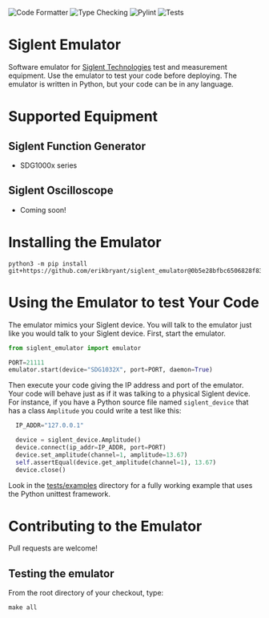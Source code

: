 ![Code Formatter](https://github.com/erikbryant/siglent_emulator/actions/workflows/formatter.yml/badge.svg)
![Type Checking](https://github.com/erikbryant/siglent_emulator/actions/workflows/mypy.yml/badge.svg)
![Pylint](https://github.com/erikbryant/siglent_emulator/actions/workflows/pylint.yml/badge.svg)
![Tests](https://github.com/erikbryant/siglent_emulator/actions/workflows/tests.yml/badge.svg)

# Siglent Emulator

Software emulator for [Siglent Technologies](https://siglentna.com/) test and measurement equipment. Use the emulator to test your code before deploying. The emulator is written in Python, but your code can be in any language.

# Supported Equipment

## Siglent Function Generator

* SDG1000x series

## Siglent Oscilloscope

* Coming soon!

# Installing the Emulator

```shell
python3 -m pip install git+https://github.com/erikbryant/siglent_emulator@0b5e28bfbc6506828f8323a2878d9af708678dd0
```

# Using the Emulator to test Your Code

The emulator mimics your Siglent device. You will talk to the emulator just like you would talk to your Siglent device. First, start the emulator.

```python
from siglent_emulator import emulator

PORT=21111
emulator.start(device="SDG1032X", port=PORT, daemon=True)
```

Then execute your code giving the IP address and port of the emulator. Your code will behave just as if it was talking to a physical Siglent device. For instance, if you have a Python source file named `siglent_device` that has a class `Amplitude` you could write a test like this:

```python
  IP_ADDR="127.0.0.1"

  device = siglent_device.Amplitude()
  device.connect(ip_addr=IP_ADDR, port=PORT)
  device.set_amplitude(channel=1, amplitude=13.67)
  self.assertEqual(device.get_amplitude(channel=1), 13.67)
  device.close()
```

Look in the [tests/examples](tests/examples) directory for a fully working example that uses the Python unittest framework.

# Contributing to the Emulator

Pull requests are welcome!

## Testing the emulator

From the root directory of your checkout, type:

```shell
make all
```
